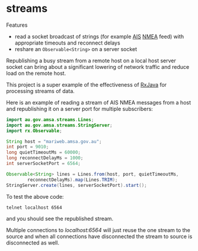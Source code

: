 streams
=============

Features 
* read a socket broadcast of strings (for example [AIS](http://en.wikipedia.org/wiki/Automatic_Identification_System) [NMEA](http://en.wikipedia.org/wiki/NMEA_0183) feed) with appropriate timeouts and reconnect delays
* reshare an ```Observable<String>``` on a server socket 

Republishing a busy stream from a remote host on a local host server socket can bring about a significant lowering of network traffic and reduce load on the remote host.

This project is a super example of the effectiveness of [RxJava](https://github.com/ReactiveX/RxJava) for processing streams of data.

Here is an example of reading a stream of AIS NMEA messages from a host and republishing it on a server port for multiple subscribers:

```java
import au.gov.amsa.streams.Lines;
import au.gov.amsa.streams.StringServer;
import rx.Observable;

String host = "mariweb.amsa.gov.au";
int port = 9010;
long quietTimeoutMs = 60000;
long reconnectDelayMs = 1000;
int serverSocketPort = 6564;

Observable<String> lines = Lines.from(host, port, quietTimeoutMs,
		reconnectDelayMs).map(Lines.TRIM);
StringServer.create(lines, serverSocketPort).start();
```

To test the above code:

```telnet localhost 6564```

and you should see the republished stream.

Multiple connections to *localhost:6564* will just reuse the one stream to the source and 
when all connections have disconnected the stream to source is disconnected as well.
